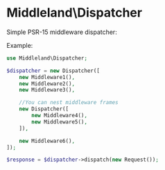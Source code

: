 # Middleland\Dispatcher

Simple PSR-15 middleware dispatcher:

Example:

```php
use Middleland\Dispatcher;

$dispatcher = new Dispatcher([
	new Middleware1(),
	new Middleware2(),
	new Middleware3(),

	//You can nest middleware frames
	new Dispatcher([
		new Middleware4(),
		new Middleware5(),
	]),

	new Middleware6(),
]);

$response = $dispatcher->dispatch(new Request());
```
